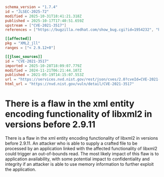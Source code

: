 ```toml
schema_version = "1.7.4"
id = "JLSEC-2025-72"
modified = 2025-10-31T18:41:21.318Z
published = 2025-10-17T17:40:51.659Z
upstream = ["CVE-2021-3517"]
references = ["https://bugzilla.redhat.com/show_bug.cgi?id=1954232", "https://lists.apache.org/thread.html/r58af02e294bd07f487e2c64ffc0a29b837db5600e33b6e698b9d696b%40%3Cissues.bookkeeper.apache.org%3E", "https://lists.apache.org/thread.html/rf4c02775860db415b4955778a131c2795223f61cb8c6a450893651e4%40%3Cissues.bookkeeper.apache.org%3E", "https://lists.debian.org/debian-lts-announce/2021/05/msg00008.html", "https://lists.fedoraproject.org/archives/list/package-announce%40lists.fedoraproject.org/message/BZOMV5J4PMZAORVT64BKLV6YIZAFDGX6/", "https://lists.fedoraproject.org/archives/list/package-announce%40lists.fedoraproject.org/message/QVM4UJ3376I6ZVOYMHBNX4GY3NIV52WV/", "https://security.gentoo.org/glsa/202107-05", "https://security.netapp.com/advisory/ntap-20210625-0002/", "https://security.netapp.com/advisory/ntap-20211022-0004/", "https://www.oracle.com/security-alerts/cpuapr2022.html", "https://www.oracle.com/security-alerts/cpujan2022.html", "https://www.oracle.com/security-alerts/cpujul2022.html", "https://www.oracle.com/security-alerts/cpuoct2021.html", "https://bugzilla.redhat.com/show_bug.cgi?id=1954232", "https://lists.apache.org/thread.html/r58af02e294bd07f487e2c64ffc0a29b837db5600e33b6e698b9d696b%40%3Cissues.bookkeeper.apache.org%3E", "https://lists.apache.org/thread.html/rf4c02775860db415b4955778a131c2795223f61cb8c6a450893651e4%40%3Cissues.bookkeeper.apache.org%3E", "https://lists.debian.org/debian-lts-announce/2021/05/msg00008.html", "https://lists.fedoraproject.org/archives/list/package-announce%40lists.fedoraproject.org/message/BZOMV5J4PMZAORVT64BKLV6YIZAFDGX6/", "https://lists.fedoraproject.org/archives/list/package-announce%40lists.fedoraproject.org/message/QVM4UJ3376I6ZVOYMHBNX4GY3NIV52WV/", "https://security.gentoo.org/glsa/202107-05", "https://security.netapp.com/advisory/ntap-20210625-0002/", "https://security.netapp.com/advisory/ntap-20211022-0004/", "https://www.oracle.com/security-alerts/cpuapr2022.html", "https://www.oracle.com/security-alerts/cpujan2022.html", "https://www.oracle.com/security-alerts/cpujul2022.html", "https://www.oracle.com/security-alerts/cpuoct2021.html"]

[[affected]]
pkg = "XML2_jll"
ranges = ["< 2.9.12+0"]

[[jlsec_sources]]
id = "CVE-2021-3517"
imported = 2025-10-28T18:09:07.779Z
modified = 2024-11-21T06:21:44.107Z
published = 2021-05-19T14:15:07.553Z
url = "https://services.nvd.nist.gov/rest/json/cves/2.0?cveId=CVE-2021-3517"
html_url = "https://nvd.nist.gov/vuln/detail/CVE-2021-3517"
```

# There is a flaw in the xml entity encoding functionality of libxml2 in versions before 2.9.11

There is a flaw in the xml entity encoding functionality of libxml2 in versions before 2.9.11. An attacker who is able to supply a crafted file to be processed by an application linked with the affected functionality of libxml2 could trigger an out-of-bounds read. The most likely impact of this flaw is to application availability, with some potential impact to confidentiality and integrity if an attacker is able to use memory information to further exploit the application.

